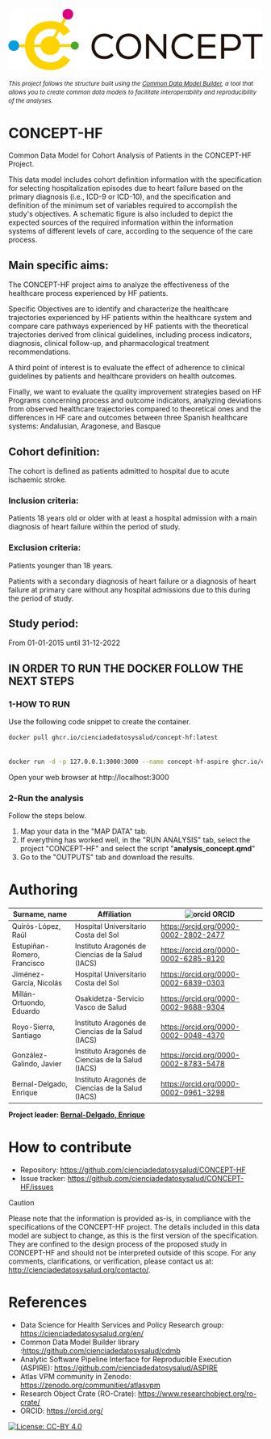 ![Logo of the project](main_logo.png)

<small><i>This project follows the structure built using the [Common Data Model Builder](https://github.com/cienciadedatosysalud/cdmb), a tool that allows you to create common data models to facilitate interoperability and reproducibility of the analyses.</i></small>


# CONCEPT-HF

Common Data Model for Cohort Analysis of Patients in the CONCEPT-HF Project.

This data model includes cohort definition information with the specification for selecting hospitalization episodes due to heart failure based on the primary diagnosis (i.e., ICD-9 or ICD-10), and the specification and definition of the minimum set of variables required to accomplish the study's objectives. 
A schematic figure is also included to depict the expected sources of the required information within the information systems of different levels of care, according to the sequence of the care process.


## Main specific aims:

The CONCEPT-HF project aims to analyze the effectiveness of the healthcare process experienced by HF patients.

Specific Objectives are to identify and characterize the healthcare trajectories experienced by HF patients within the healthcare system and compare care pathways experienced by HF patients with the theoretical trajectories derived from clinical guidelines, including process indicators, diagnosis, clinical follow-up, and pharmacological treatment recommendations.

A third point of interest is to evaluate the effect of adherence to clinical guidelines by patients and healthcare providers on health outcomes.

Finally, we want to evaluate the quality improvement strategies based on HF Programs concerning process and outcome indicators, analyzing deviations from observed healthcare trajectories compared to theoretical ones and the differences in HF care and outcomes between three Spanish healthcare systems: Andalusian, Aragonese, and Basque

## Cohort definition:

The cohort is defined as patients admitted to hospital due to acute ischaemic stroke.

### Inclusion criteria: 

Patients 18 years old or older with at least a hospital admission with a main diagnosis of heart failure within the period of study.

### Exclusion criteria: 

Patients younger than 18 years.

Patients with a secondary diagnosis of heart failure or a diagnosis of heart failure at primary care without any hospital admissions due to this during the period of study.


## Study period:

From 01-01-2015 until 31-12-2022

## IN ORDER TO RUN THE DOCKER FOLLOW THE NEXT STEPS

### 1-HOW TO RUN
Use the following code snippet to create the container.
```bash
docker pull ghcr.io/cienciadedatosysalud/concept-hf:latest

```

```bash

docker run -d -p 127.0.0.1:3000:3000 --name concept-hf-aspire ghcr.io/cienciadedatosysalud/concept-hf:latest

```

Open your web browser at http://localhost:3000

### 2-Run the analysis

Follow the steps below.
  1. Map your data in the "MAP DATA" tab.
  2. If everything has worked well, in the "RUN ANALYSIS" tab, select the project "CONCEPT-HF" and select the script "**analysis_concept.qmd**"
  3. Go to the "OUTPUTS" tab and download the results.

# Authoring

| Surname, name | Affiliation | ![orcid](https://orcid.org/sites/default/files/images/orcid_16x16.png) ORCID |
|---------------|-------------|------------------------------------------------------------------------------|
| Quirós-López, Raúl | Hospital Universitario Costa del Sol |  https://orcid.org/0000-0002-2802-2477
| Estupiñan-Romero, Francisco | Instituto Aragonés de Ciencias de la Salud (IACS) | https://orcid.org/0000-0002-6285-8120 |
| Jiménez-García, Nicolás | Hospital Universitario Costa del Sol | https://orcid.org/0000-0002-6839-0303
| Millán-Ortuondo, Eduardo | Osakidetza-Servicio Vasco de Salud | https://orcid.org/0000-0002-9688-9304
| Royo-Sierra, Santiago | Instituto Aragonés de Ciencias de la Salud (IACS) | https://orcid.org/0000-0002-0048-4370 |
| González-Galindo, Javier | Instituto Aragonés de Ciencias de la Salud (IACS) | https://orcid.org/0000-0002-8783-5478 |
| Bernal-Delgado, Enrique | Instituto Aragonés de Ciencias de la Salud (IACS) | https://orcid.org/0000-0002-0961-3298 |

__Project leader: [Bernal-Delgado, Enrique](https://orcid.org/0000-0002-0961-3298)__



# How to contribute
- Repository: https://github.com/cienciadedatosysalud/CONCEPT-HF
- Issue tracker: https://github.com/cienciadedatosysalud/CONCEPT-HF/issues

> [!CAUTION]
> Please note that the information is provided as-is, in compliance with the specifications of the CONCEPT-HF project. The details included in this data model are subject to change, as this is the first version of the specification. They are confined to the design process of the proposed study in CONCEPT-HF and should not be interpreted outside of this scope. For any comments, clarifications, or verification, please contact us at: http://cienciadedatosysalud.org/contacto/.

# References
- Data Science for Health Services and Policy Research group: https://cienciadedatosysalud.org/en/
- Common Data Model Builder library :https://github.com/cienciadedatosysalud/cdmb
- Analytic Software Pipeline Interface for Reproducible Execution (ASPIRE): https://github.com/cienciadedatosysalud/ASPIRE
- Atlas VPM community in Zenodo: https://zenodo.org/communities/atlasvpm
- Research Object Crate (RO-Crate): https://www.researchobject.org/ro-crate/
- ORCID: https://orcid.org/

<!--[![DOI](https://zenodo.org/badge/.svg)](https://zenodo.org/badge/latestdoi/)-->
<a href="https://creativecommons.org/licenses/by/4.0/" target="_blank" ><img src="https://img.shields.io/badge/license-CC--BY%204.0-lightgrey" alt="License: CC-BY 4.0"></a>


